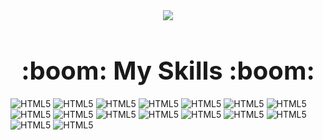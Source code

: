 <div align="center">
    <img src="https://capsule-render.vercel.app/api?type=cylinder&color=87CEEB&height=200&section=header&text=Songyi's%20Github&fontSize=90&textColor=ffffff&animation=blink" />
</div>

<div align="center"> <h2 style="font-size: 40px; margin-bottom: 20px;">:boom: My Skills :boom:</h2></div>

![HTML5](https://img.shields.io/badge/HTML-239120?style=for-the-badge&logo=html5&logoColor=white)
![HTML5](https://img.shields.io/badge/CSS-239120?&style=for-the-badge&logo=css3&logoColor=white)
![HTML5](https://img.shields.io/badge/JavaScript-F7DF1E?style=for-the-badge&logo=JavaScript&logoColor=white)
![HTML5](https://img.shields.io/badge/Node.js-43853D?style=for-the-badge&logo=node.js&logoColor=white)
![HTML5](https://img.shields.io/badge/TypeScript-007ACC?style=for-the-badge&logo=typescript&logoColor=white)
![HTML5](https://img.shields.io/badge/HTML5-E34F26?style=for-the-badge&logo=html5&logoColor=white)
![HTML5](https://img.shields.io/badge/CSS3-1572B6?style=for-the-badge&logo=css3&logoColor=white)
![HTML5](	https://img.shields.io/badge/Matter.js-4B5562?style=for-the-badge&logo=Matter.js&logoColor=white)
![HTML5](https://img.shields.io/badge/Express.js-404D59?style=for-the-badge)
![HTML5](https://img.shields.io/badge/React-20232A?style=for-the-badge&logo=react&logoColor=61DAFB)
![HTML5](	https://img.shields.io/badge/styled--components-DB7093?style=for-the-badge&logo=styled-components&logoColor=white)
![HTML5](https://img.shields.io/badge/MySQL-00000F?style=for-the-badge&logo=mysql&logoColor=white)
![HTML5](https://img.shields.io/badge/Amazon_AWS-232F3E?style=for-the-badge&logo=amazon-aws&logoColor=white)
![HTML5](https://img.shields.io/badge/sequelize-323330?style=for-the-badge&logo=sequelize&logoColor=blue)
![HTML5](https://img.shields.io/badge/Next.js-000?logo=nextdotjs&logoColor=fff&style=for-the-badge)
![HTML5](https://img.shields.io/badge/npm-CB3837?style=for-the-badge&logo=npm&logoColor=white)

